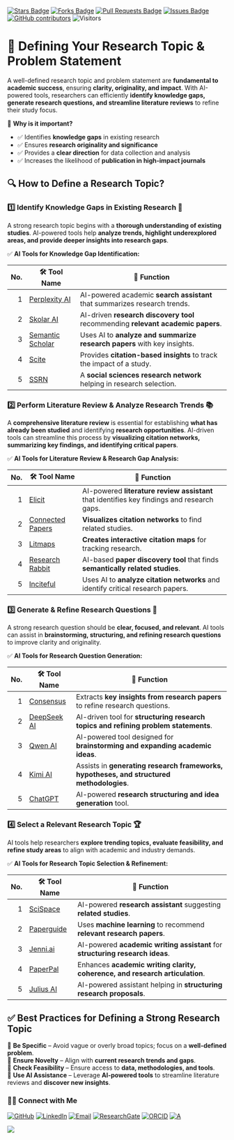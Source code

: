 <a href="https://github.com/drshahizan/short-course/stargazers"><img src="https://img.shields.io/github/stars/drshahizan/short-course" alt="Stars Badge"/></a>
<a href="https://github.com/drshahizan/short-course/network/members"><img src="https://img.shields.io/github/forks/drshahizan/short-course" alt="Forks Badge"/></a>
<a href="https://github.com/drshahizan/short-course/pulls"><img src="https://img.shields.io/github/issues-pr/drshahizan/short-course" alt="Pull Requests Badge"/></a>
<a href="https://github.com/drshahizan/short-course"><img src="https://img.shields.io/github/issues/drshahizan/short-course" alt="Issues Badge"/></a>
<a href="https://github.com/drshahizan/short-course/graphs/contributors"><img alt="GitHub contributors" src="https://img.shields.io/github/contributors/drshahizan/short-course?color=2b9348"></a>
![Visitors](https://api.visitorbadge.io/api/visitors?path=https%3A%2F%2Fgithub.com%2Fdrshahizan%2Fshort-course&labelColor=%23d9e3f0&countColor=%23697689&style=flat)

# 🎯 **Defining Your Research Topic & Problem Statement**  

A well-defined research topic and problem statement are **fundamental to academic success**, ensuring **clarity, originality, and impact**. With AI-powered tools, researchers can efficiently **identify knowledge gaps, generate research questions, and streamline literature reviews** to refine their study focus.

📌 **Why is it important?**  
- ✅ Identifies **knowledge gaps** in existing research  
- ✅ Ensures **research originality and significance**  
- ✅ Provides a **clear direction** for data collection and analysis  
- ✅ Increases the likelihood of **publication in high-impact journals**  

## 🔍 **How to Define a Research Topic?**  

### **1️⃣ Identify Knowledge Gaps in Existing Research** 🔎  
A strong research topic begins with a **thorough understanding of existing studies**. AI-powered tools help **analyze trends, highlight underexplored areas, and provide deeper insights into research gaps**.  

✅ **AI Tools for Knowledge Gap Identification:**  

|  No. | 🛠 **Tool Name** | 📖 **Function** | 
| ---: | ---------------- | ------------------ | 
| 1 | [Perplexity AI](https://www.perplexity.ai/) | AI-powered academic **search assistant** that summarizes research trends. | 
| 2 | [Skolar AI](https://skolar.ai/) | AI-driven **research discovery tool** recommending **relevant academic papers**. | 
| 3 | [Semantic Scholar](https://www.semanticscholar.org/) | Uses AI to **analyze and summarize research papers** with key insights. | 
| 4 | [Scite](https://scite.ai/) | Provides **citation-based insights** to track the impact of a study. | 
| 5 | [SSRN](https://www.ssrn.com/index.cfm/en/) | A **social sciences research network** helping in research selection. | 


### **2️⃣ Perform Literature Review & Analyze Research Trends** 📚  
A **comprehensive literature review** is essential for establishing **what has already been studied** and identifying **research opportunities**. AI-driven tools can streamline this process by **visualizing citation networks, summarizing key findings, and identifying critical papers**.  

✅ **AI Tools for Literature Review & Research Gap Analysis:**  

| No. | 🛠 **Tool Name** | 📖 **Function** | 
| ---: | ---------------- | ------------------ | 
| 1 | [Elicit](https://elicit.org/) | AI-powered **literature review assistant** that identifies key findings and research gaps. | 
| 2 | [Connected Papers](https://www.connectedpapers.com/) | **Visualizes citation networks** to find related studies. | 
| 3 | [Litmaps](https://www.litmaps.com/) | **Creates interactive citation maps** for tracking research. | 
| 4 | [Research Rabbit](https://www.researchrabbit.ai/) | AI-based **paper discovery tool** that finds **semantically related studies**. | 
| 5 | [Inciteful](https://inciteful.xyz/) | Uses AI to **analyze citation networks** and identify critical research papers. | 

### **3️⃣ Generate & Refine Research Questions** 🧩  
A strong research question should be **clear, focused, and relevant**. AI tools can assist in **brainstorming, structuring, and refining research questions** to improve clarity and originality.  

✅ **AI Tools for Research Question Generation:**  

| No. | 🛠 **Tool Name** | 📖 **Function** | 
| ---: | ---------------- | ------------------ | 
| 1 | [Consensus](https://consensus.app/) | Extracts **key insights from research papers** to refine research questions. | 
| 2 | [DeepSeek AI](https://deepseek.com/) | AI-driven tool for **structuring research topics and refining problem statements**. | 
| 3 | [Qwen AI](https://qwen.ai/) | AI-powered tool designed for **brainstorming and expanding academic ideas**. | 
| 4 | [Kimi AI](https://kimi.ai/) | Assists in **generating research frameworks, hypotheses, and structured methodologies**. | 
| 5 | [ChatGPT](https://openai.com/chatgpt/) | AI-powered **research structuring and idea generation** tool. | 

### **4️⃣ Select a Relevant Research Topic** 🏆  
AI tools help researchers **explore trending topics, evaluate feasibility, and refine study areas** to align with academic and industry demands.  

✅ **AI Tools for Research Topic Selection & Refinement:**  

| No. | 🛠 **Tool Name** | 📖 **Function** | 
| ---: | ---------------- | ------------------ | 
| 1 | [SciSpace](https://typeset.io/) | AI-powered **research assistant** suggesting **related studies**. | 
| 2 | [Paperguide](https://paperguide.ai/) | Uses **machine learning** to recommend **relevant research papers**. | 
| 3 | [Jenni.ai](https://jenni.ai/) | AI-powered **academic writing assistant** for **structuring research ideas**. | 
| 4 | [PaperPal](https://www.paperpal.com/) | Enhances **academic writing clarity, coherence, and research articulation**. | 
| 5 | [Julius AI](https://julius.ai/) | AI-powered assistant helping in **structuring research proposals**. | 

## ✅ **Best Practices for Defining a Strong Research Topic**  
📌 **Be Specific** – Avoid vague or overly broad topics; focus on a **well-defined problem**.  
📌 **Ensure Novelty** – Align with **current research trends and gaps**.  
📌 **Check Feasibility** – Ensure access to **data, methodologies, and tools**.  
📌 **Use AI Assistance** – Leverage **AI-powered tools** to streamline literature reviews and **discover new insights**.  

### 🙌🏻 Connect with Me
<p align="left">
    <a href="https://github.com/drshahizan" target="_blank"><img alt="GitHub" src="https://img.shields.io/badge/-@drshahizan-181717?style=flat-square&logo=GitHub&logoColor=white"></a>
    <a href="https://www.linkedin.com/in/drshahizan" target="_blank"><img alt="LinkedIn" src="https://img.shields.io/badge/-drshahizan-blue?style=flat-square&logo=Linkedin&logoColor=white&link=https://www.linkedin.com/in/drshahizan/"></a>
    <a href="mailto:shahizan@utm.my" target="_blank"><img alt="Email" src="https://img.shields.io/badge/-shahizan@utm.my-c14438?style=flat-square&logo=Gmail&logoColor=white&link=mailto:shahizan@utm.my.com"></a>
    <a href="https://www.researchgate.net/profile/Mohd-Othman-28" target="_blank"><img alt="ResearchGate" src="https://img.shields.io/badge/-ResearchGate-00CCBB?style=flat-square&logo=ResearchGate&logoColor=white"></a>
    <a href="https://orcid.org/0000-0003-4261-1873" target="_blank"><img alt="ORCID" src="https://img.shields.io/badge/-ORCID-A6CE39?style=flat-square&logo=ORCID&logoColor=white"></a> 
 <a href="https://visitorbadge.io/status?path=https%3A%2F%2Fgithub.com%2Fdrshahizan" target="_blank"><img alt="A" src="https://api.visitorbadge.io/api/visitors?path=https%3A%2F%2Fgithub.com%2Fdrshahizan&labelColor=%23697689&countColor=%23555555&style=plastic"></a>
 
![](https://hit.yhype.me/github/profile?user_id=81284918)
</p>

